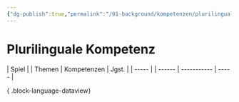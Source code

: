 ```yaml
---
{"dg-publish":true,"permalink":"/01-background/kompetenzen/plurilinguale-kompetenz/","tags":["competence"],"noteIcon":"1"}
---
```


# Plurilinguale Kompetenz

| Spiel |  | Themen | Kompetenzen | Jgst. |
| ----- |  | ------ | ----------- | ----- |

{ .block-language-dataview}
